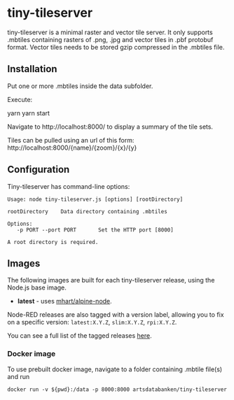 # tiny-tileserver

tiny-tileserver is a minimal raster and vector tile server. It only supports .mbtiles containing rasters of .png, .jpg and vector tiles in .pbf protobuf format. Vector tiles needs to be stored gzip compressed in the .mbtiles file.

## Installation

Put one or more .mbtiles inside the data subfolder.

Execute:

yarn
yarn start

Navigate to http://localhost:8000/ to display a summary of the tile sets.

Tiles can be pulled using an url of this form: http://localhost:8000/{name}/{zoom}/{x}/{y}

## Configuration

Tiny-tileserver has command-line options:

```
Usage: node tiny-tileserver.js [options] [rootDirectory]

rootDirectory    Data directory containing .mbtiles

Options:
   -p PORT --port PORT       Set the HTTP port [8000]

A root directory is required.
```

## Images

The following images are built for each tiny-tileserver release, using the Node.js base image.

- **latest** - uses [mhart/alpine-node](https://hub.docker.com/r/mhart/alpine-node/).

Node-RED releases are also tagged with a version label, allowing you to fix on a specific version: `latest:X.Y.Z`,
`slim:X.Y.Z`, `rpi:X.Y.Z`.

You can see a full list of the tagged releases [here](https://hub.docker.com/r/artsdatabanken/tiny-tileserver/tags/).

### Docker image

To use prebuilt docker image, navigate to a folder containing .mbtile file(s) and run

```
docker run -v ${pwd}:/data -p 8000:8000 artsdatabanken/tiny-tileserver
```
